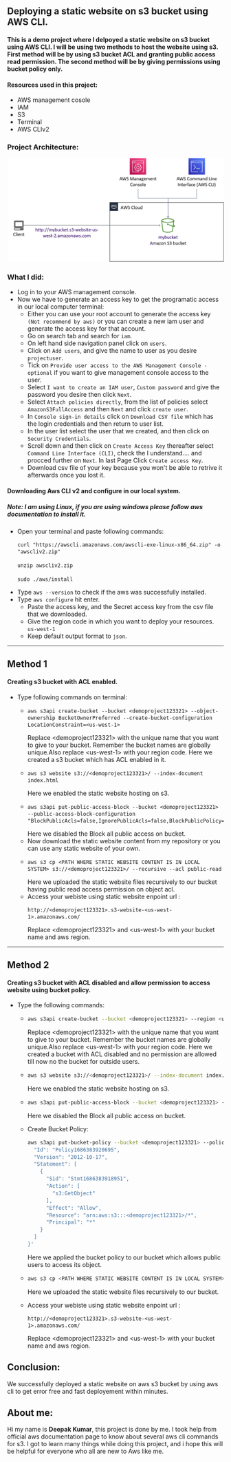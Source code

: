 ## Deploying a static website on s3 bucket using AWS CLI.

#### This is a demo project where I delpoyed a static website on s3 bucket using AWS CLI. I will be using two methods to host the website using s3. First method will be by using s3 bucket ACL and granting public access read permission. The second method will be by giving permissions using  bucket policy only.

#### Resources used in this project:
-   AWS management cosole
-   IAM
-   S3
-   Terminal
-   AWS CLIv2

### Project Architecture:
![Project Diagram](https://github.com/tjdetwill007/Aws-Project-S3-Static-website/blob/master/project_image%20.png)

### What I did:

-   Log in to your AWS management console.
-   Now we have to generate an access key to get the programatic access in our local computer terminal:
    -  Either you can use your root account to generate the access key `(Not recommend by aws)` or you can create a new iam user and generate the access key for that account.
    -  Go on search tab and search for `iam`.
    -  On left hand side navigation panel click on `users`.
    -  Click on `Add users`, and give the name to user as you desire `projectuser`.
    -  Tick on `Provide user access to the AWS Management Console - optional` if you want to give management console access to the user.
    -  Select `I want to create an IAM user`, `Custom password` and give the password you desire then click `Next`.
    -  Select `Attach policies directly`, from the list of policies select `AmazonS3FullAccess` and then `Next` and click `create user`.
    -  In `Console sign-in details` click on `Download CSV file` which has the login credentials and then return to user list.
    -  In the user list select the user that we created, and then click on `Security Credentials`.
    -  Scroll down and then click on `Create Access Key` thereafter select `Command Line Interface (CLI)`, check the I understand.... and procced further on `Next`. In last Page Click `Create access Key`.
    - Download csv file of your key because you won't be able to retrive it afterwards once you lost it.

   #### Downloading Aws CLI v2 and configure in our local system.
   ##### Note: I am using Linux, if you are using windows please follow aws documentation to install it.

-   Open your terminal and paste following commands:
    ```
    curl "https://awscli.amazonaws.com/awscli-exe-linux-x86_64.zip" -o "awscliv2.zip"

    unzip awscliv2.zip

    sudo ./aws/install 
    ```
-   Type `aws --version` to check if the aws was successfully installed.
-   Type `aws configure` hit enter.
    -   Paste the access key, and the Secret access key from the csv file that we downloaded.
    -   Give the region code in which you want to deploy your resources. `us-west-1`
    -   Keep default output format to `json`.
__________________________________________________________________________________________________________________________
## Method 1

#### Creating s3 bucket with ACL enabled.

-   Type following commands on terminal:
    -   ```
        aws s3api create-bucket --bucket <demoproject123321> --object-ownership BucketOwnerPreferred --create-bucket-configuration LocationConstraint=<us-west-1>
        ```
        Replace \<demoproject123321\> with the unique name that you want to give to your bucket. Remember the bucket names are globally unique.Also replace \<us-west-1\> with your region code.
        Here we created a s3 bucket which has ACL enabled in it.
    -   ```
        aws s3 website s3://<demoproject123321>/ --index-document index.html
        ```
        Here we enabled the static website hosting on s3.
    -   ```
        aws s3api put-public-access-block --bucket <demoproject123321> --public-access-block-configuration "BlockPublicAcls=false,IgnorePublicAcls=false,BlockPublicPolicy=false,RestrictPublicBuckets=false"
        ```
        Here we disabled the Block all public access on bucket.
    -   Now download the static website content from my repository or you can use any static website of your own.
    -   ```
        aws s3 cp <PATH WHERE STATIC WEBSITE CONTENT IS IN LOCAL SYSTEM> s3://<demoproject123321>/ --recursive --acl public-read
        ```
        Here we uploaded the static website files recursively to our bucket having public read access permission on object acl.
    -   Access your webiste using static website enpoint url : 
        ```
        http://<demoproject123321>.s3-website-<us-west-1>.amazonaws.com/
        ```
        Replace \<demoproject123321\> and \<us-west-1\> with your bucket name and aws region.

__________________________________________________________________________________________________________________________
## Method 2

#### Creating s3 bucket with ACL disabled and allow permission to access website using bucket policy.

-   Type the following commands:
    -   ```sh 
        aws s3api create-bucket --bucket <demoproject123321> --region <us-west-1> --create-bucket-configuration LocationConstraint=<us-west-1>
        ```
        Replace \<demoproject123321\> with the unique name that you want to give to your bucket. Remember the bucket names are globally unique.Also replace \<us-west-1\> with your region code.
        Here we created a bucket with ACL disabled and no permission are allowed till now no the bucket for outside users.
    -   ```sh 
        aws s3 website s3://<demoproject123321>/ --index-document index.html
        ```
        Here we enabled the static website hosting on s3.
    -   ```sh 
        aws s3api put-public-access-block --bucket <demoproject123321> --public-access-block-configuration "BlockPublicAcls=false,IgnorePublicAcls=false,BlockPublicPolicy=false,RestrictPublicBuckets=false"
        ```
        Here we disabled the Block all public access on bucket.
    -   Create Bucket Policy:
        ```sh
        aws s3api put-bucket-policy --bucket <demoproject123321> --policy '{
          "Id": "Policy1686383920695",
          "Version": "2012-10-17",
          "Statement": [
            {
              "Sid": "Stmt1686383918951",
              "Action": [
                "s3:GetObject"
              ],
              "Effect": "Allow",
              "Resource": "arn:aws:s3:::<demoproject123321>/*",
              "Principal": "*"
            }
          ]
        }'
        ```
        Here we applied the bucket policy to our bucket which allows public users to access its object.
    -   ```sh
        aws s3 cp <PATH WHERE STATIC WEBSITE CONTENT IS IN LOCAL SYSTEM> s3://<demoproject123321>/ --recursive
        ```
        Here we uploaded the static website files recursively to our bucket.

    -   Access your webiste using static website enpoint url : 
        ```
        http://<demoproject123321>.s3-website-<us-west-1>.amazonaws.com/
        ```
        Replace \<demoproject123321\> and \<us-west-1\> with your bucket name and aws region.

## Conclusion:

We successfully deployed a static website on aws s3 bucket by using aws cli to get error free and fast deployement within minutes.

## About me:

Hi my name is **Deepak Kumar**, this project is done by me. I took help from official aws documentation page to know about several aws cli commands for s3. I got to learn many things while doing this project, and i hope this will be helpful for everyone who all are new to Aws like me.

    

    

  



